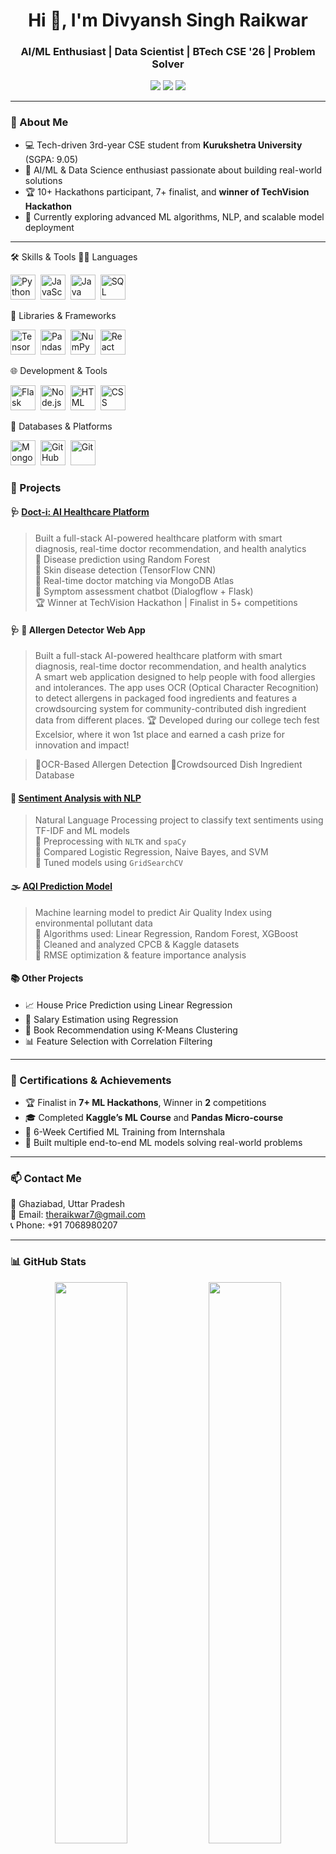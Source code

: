 <h1 align="center">Hi 👋, I'm Divyansh Singh Raikwar</h1>
<h3 align="center">AI/ML Enthusiast | Data Scientist | BTech CSE '26 | Problem Solver</h3>

<p align="center">
  <a href="mailto:theraikwar7@gmail.com"><img src="https://img.shields.io/badge/-Email-red?style=flat&logo=gmail&logoColor=white"/></a>
  <a href="https://www.linkedin.com/in/divyansh-singh-raikwar-27ab18259"><img src="https://img.shields.io/badge/-LinkedIn-blue?style=flat&logo=linkedin&logoColor=white"/></a>
  <a href="https://github.com/raikwar7"><img src="https://img.shields.io/badge/-GitHub-black?style=flat&logo=github&logoColor=white"/></a>
</p>

---

### 🧠 About Me
- 💻 Tech-driven 3rd-year CSE student from **Kurukshetra University** (SGPA: 9.05)
- 🤖 AI/ML & Data Science enthusiast passionate about building real-world solutions
- 🏆 10+ Hackathons participant, 7+ finalist, and **winner of TechVision Hackathon**
- 🧩 Currently exploring advanced ML algorithms, NLP, and scalable model deployment

---
 🛠️ Skills & Tools
👨‍💻 Languages
<p> <img src="https://cdn.jsdelivr.net/gh/devicons/devicon/icons/python/python-original.svg" title="Python" alt="Python" width="40" height="40"/>&nbsp; <img src="https://cdn.jsdelivr.net/gh/devicons/devicon/icons/javascript/javascript-original.svg" title="JavaScript" alt="JavaScript" width="40" height="40"/>&nbsp; <img src="https://cdn.jsdelivr.net/gh/devicons/devicon/icons/java/java-original.svg" title="Java" alt="Java" width="40" height="40"/>&nbsp; <img src="https://cdn.jsdelivr.net/gh/devicons/devicon/icons/mysql/mysql-original.svg" title="SQL" alt="SQL" width="40" height="40"/> </p>
🧰 Libraries & Frameworks
<p> <img src="https://cdn.jsdelivr.net/gh/devicons/devicon/icons/tensorflow/tensorflow-original.svg" title="TensorFlow" alt="TensorFlow" width="40" height="40"/>&nbsp; <img src="https://cdn.jsdelivr.net/gh/devicons/devicon/icons/pandas/pandas-original.svg" title="Pandas" alt="Pandas" width="40" height="40"/>&nbsp; <img src="https://cdn.jsdelivr.net/gh/devicons/devicon/icons/numpy/numpy-original.svg" title="NumPy" alt="NumPy" width="40" height="40"/>&nbsp; <img src="https://cdn.jsdelivr.net/gh/devicons/devicon/icons/react/react-original.svg" title="React" alt="React" width="40" height="40"/>&nbsp; </p>
🌐 Development & Tools
<p> <img src="https://cdn.jsdelivr.net/gh/devicons/devicon/icons/flask/flask-original.svg" title="Flask" alt="Flask" width="40" height="40"/>&nbsp; <img src="https://cdn.jsdelivr.net/gh/devicons/devicon/icons/nodejs/nodejs-original.svg" title="Node.js" alt="Node.js" width="40" height="40"/>&nbsp; <img src="https://cdn.jsdelivr.net/gh/devicons/devicon/icons/html5/html5-original.svg" title="HTML" alt="HTML" width="40" height="40"/>&nbsp; <img src="https://cdn.jsdelivr.net/gh/devicons/devicon/icons/css3/css3-original.svg" title="CSS" alt="CSS" width="40" height="40"/> </p>
💾 Databases & Platforms
<p> <img src="https://cdn.jsdelivr.net/gh/devicons/devicon/icons/mongodb/mongodb-original.svg" title="MongoDB" alt="MongoDB" width="40" height="40"/>&nbsp; <img src="https://cdn.jsdelivr.net/gh/devicons/devicon/icons/github/github-original.svg" title="GitHub" alt="GitHub" width="40" height="40"/>&nbsp; <img src="https://cdn.jsdelivr.net/gh/devicons/devicon/icons/git/git-original.svg" title="Git" alt="Git" width="40" height="40"/>&nbsp; </p>

### 🚀 Projects

#### 🩺 [Doct-i: AI Healthcare Platform](https://github.com/raikwar7/Doct-i)
> Built a full-stack AI-powered healthcare platform with smart diagnosis, real-time doctor recommendation, and health analytics  
> 🔹 Disease prediction using Random Forest  
> 🔹 Skin disease detection (TensorFlow CNN)  
> 🔹 Real-time doctor matching via MongoDB Atlas  
> 🔹 Symptom assessment chatbot (Dialogflow + Flask)  
> 🏆 Winner at TechVision Hackathon | Finalist in 5+ competitions

#### 🩺 🧪 Allergen Detector Web App

> Built a full-stack AI-powered healthcare platform with smart diagnosis, real-time doctor recommendation, and health analytics  
>A smart web application designed to help people with food allergies and intolerances. The app uses OCR (Optical Character Recognition) to detect allergens in packaged food ingredients and features a crowdsourcing system for community-contributed dish ingredient data from different places.
🏆 Developed during our college tech fest Excelsior, where it won 1st place and earned a cash prize for innovation and impact!

> 🔹OCR-Based Allergen Detection
> 🔹Crowdsourced Dish Ingredient Database

#### 🧪 [Sentiment Analysis with NLP](https://github.com/raikwar7/Sentiment-Analysis-NLP)
> Natural Language Processing project to classify text sentiments using TF-IDF and ML models  
> 🔹 Preprocessing with `NLTK` and `spaCy`  
> 🔹 Compared Logistic Regression, Naive Bayes, and SVM  
> 🔹 Tuned models using `GridSearchCV`

#### 🌫 [AQI Prediction Model](https://github.com/raikwar7/AQI-Predictor)
> Machine learning model to predict Air Quality Index using environmental pollutant data  
> 🔹 Algorithms used: Linear Regression, Random Forest, XGBoost  
> 🔹 Cleaned and analyzed CPCB & Kaggle datasets  
> 🔹 RMSE optimization & feature importance analysis

#### 📚 Other Projects
- 📈 House Price Prediction using Linear Regression  
- 💸 Salary Estimation using Regression  
- 📘 Book Recommendation using K-Means Clustering  
- 📊 Feature Selection with Correlation Filtering

---

### 🏅 Certifications & Achievements
- 🏆 Finalist in **7+ ML Hackathons**, Winner in **2** competitions
- 🎓 Completed **Kaggle’s ML Course** and **Pandas Micro-course**
- 📜 6-Week Certified ML Training from Internshala
- 🎯 Built multiple end-to-end ML models solving real-world problems

---

### 📫 Contact Me

📍 Ghaziabad, Uttar Pradesh  
📧 Email: [theraikwar7@gmail.com](mailto:theraikwar7@gmail.com)  
📞 Phone: +91 7068980207  

---

### 📊 GitHub Stats


<p align="center">
  <img src="https://github-readme-stats.vercel.app/api?username=raikwar7&show_icons=true&theme=radical" width="48%" />
  <img src="https://github-readme-stats.vercel.app/api/top-langs/?username=raikwar7&layout=compact&theme=radical" width="48%" />
</p>

## 📊 GitHub Stats & Streak

<p align="center">
  <img src="https://github-readme-streak-stats.herokuapp.com?user=raikwar7&theme=radical&hide_border=true" alt="GitHub Streak" />
</p>

<p align="center">
  <img src="https://github-readme-stats.vercel.app/api?username=raikwar7&show_icons=true&theme=radical&hide_border=true" alt="GitHub Stats" />
</p>

<p align="center">
  <img src="https://github-readme-stats.vercel.app/api/top-langs/?username=raikwar7&layout=compact&theme=radical&hide_border=true" alt="Top Languages" />
</p>


---

### 💡 Let's Connect & Collaborate!

I'm always open to new opportunities, collaborations, or just a tech chat. Let's build something impactful together!

